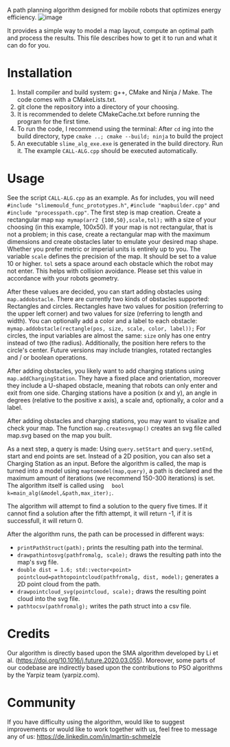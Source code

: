A path planning algorithm designed for mobile robots that optimizes energy efficiency.
![image](https://github.com/MartinSchmelzle/mobile-robot-sma/assets/120244663/d0be3993-e10a-46ab-acf8-cb04fd9e269f)

It provides a simple way to model a map layout, compute an optimal path and process the results.
This file describes how to get it to run and what it can do for you.

# Installation
1. Install compiler and build system: g++, CMake and Ninja / Make. The code comes with a CMakeLists.txt.
2. git clone the repository into a directory of your choosing.
3. It is recommended to delete CMakeCache.txt before running the program for the first time.
4. To run the code, I recommend using the terminal: After `cd` ing into the build directory, type `cmake ..; cmake --build; ninja` to build the project
5. An executable `slime_alg_exe.exe` is generated in the build directory. Run it. The example `CALL-ALG.cpp` should be executed automatically.

# Usage
See the script `CALL-ALG.cpp` as an example.
As for includes, you will need `#include "slimemould_func_prototypes.h"`, `#include "mapbuilder.cpp"` and `#include "processpath.cpp"`.
The first step is map creation. Create a rectangular map `map mymap(arr2 {100,50},scale,tol);` with a size of your choosing (in this example, 100x50).
If your map is not rectangular, that is not a problem; in this case, create a rectangular map with the maximum dimensions and create obstacles later to emulate your desired map shape.
Whether you prefer metric or imperial units is entirely up to you. The variable `scale` defines the precision of the map. It should be set to a value 10 or higher.
`tol` sets a space around each obstacle which the robot may not enter. This helps with collision avoidance. Please set this value in accordance with your robots geometry.

After these values are decided, you can start adding obstacles using `map.addobstacle`. There are currently two kinds of obstacles supported: Rectangles and circles.
Rectangles have two values for position (referring to the upper left corner) and two values for size (referring to length and width).
You can optionally add a color and a label to each obstacle: `mymap.addobstacle(rectangle(pos, size, scale, color, label));`
For circles, the input variables are almost the same: `size` only has one entry instead of two (the radius). Additionally, the position here refers to the circle's center.
Future versions may include triangles, rotated rectangles and / or boolean operations.

After adding obstacles, you likely want to add charging stations using `map.addChargingStation`. 
They have a fixed place and orientation, moreover they include a U-shaped obstacle, meaning that robots can only enter and exit from one side.
Charging stations have a position (x and y), an angle in degrees (relative to the positive x axis), a scale and, optionally, a color and a label.

After adding obstacles and charging stations, you may want to visalize and check your map. The function `map.createsvgmap()` creates an svg file called map.svg based on the map you built.

As a next step, a query is made: Using `query.setStart` and `query.setEnd`, start and end points are set. Instead of a 2D position, you can also set a Charging Station as an input.
Before the algorithm is called, the map is turned into a model using `maptomodel(map,query)`, a path is declared and the maximum amount of iterations (we recommend 150-300 iterations) is set.
The algorithm itself is called using `  bool k=main_alg(&model,&path,max_iter);`.

The algorithm will attempt to find a solution to the query five times. If it cannot find a solution after the fifth attempt, it will return -1, if it is successfull, it will return 0.

After the algorithm runs, the path can be processed in different ways:
- `printPathStruct(path);` prints the resulting path into the terminal.
- `drawpathintosvg(pathfromalg, scale);` draws the resulting path into the map's svg file.
- `double dist = 1.6; std::vector<point> pointcloud=pathtopointcloud(pathfromalg, dist, model);` generates a 2D point cloud from the path.
- `drawpointcloud_svg(pointcloud, scale);` draws the resulting point cloud into the svg file.
- `pathtocsv(pathfromalg);` writes the path struct into a csv file.

# Credits
Our algorithm is directly based upon the SMA algorithm developed by Li et al. (https://doi.org/10.1016/j.future.2020.03.055).
Moreover, some parts of our codebase are indirectly based upon the contributions to PSO algorithms by the Yarpiz team (yarpiz.com).

# Community
If you have difficulty using the algorithm, would like to suggest improvements or would like to work together with us, feel free to message any of us:
https://de.linkedin.com/in/martin-schmelzle





